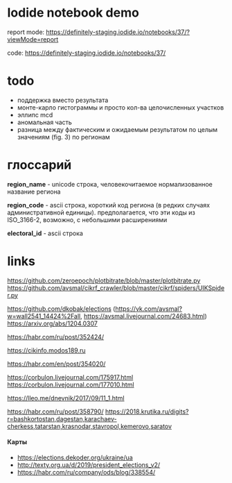# Iodide notebook demo
report mode: https://definitely-staging.iodide.io/notebooks/37/?viewMode=report

code: https://definitely-staging.iodide.io/notebooks/37/

# todo
- поддержка вместо результата
- монте-карло гистограммы и просто кол-ва целочисленных участков
- эллипс mcd
- аномальная часть
- разница между фактическим и ожидаемым результатом по целым значениям (fig. 3) по регионам

# глоссарий
**region_name** - unicode строка, человекочитаемое нормализованное название региона

**region_code** - ascii строка, короткий код региона (в редких случаях административной единицы). предполагается, что эти коды из ISO_3166-2, возможно, с небольшими расширениями

**electoral_id** - ascii строка

# links

https://github.com/zeroepoch/plotbitrate/blob/master/plotbitrate.py
https://github.com/avsmal/cikrf_crawler/blob/master/cikrf/spiders/UIKSpider.py

https://github.com/dkobak/elections (https://vk.com/avsmal?w=wall2541_14424%2Fall, https://avsmal.livejournal.com/24683.html)
https://arxiv.org/abs/1204.0307


https://habr.com/ru/post/352424/

https://cikinfo.modos189.ru

https://habr.com/en/post/354020/

https://corbulon.livejournal.com/175917.html https://corbulon.livejournal.com/177010.html

https://lleo.me/dnevnik/2017/09/11_1.html

https://habr.com/ru/post/358790/  https://2018.krutika.ru/digits?r=bashkortostan,dagestan,karachaev-cherkess,tatarstan,krasnodar,stavropol,kemerovo,saratov

#### Карты
- https://elections.dekoder.org/ukraine/ua
- http://texty.org.ua/d/2019/president_elections_v2/
- https://habr.com/ru/company/ods/blog/338554/

